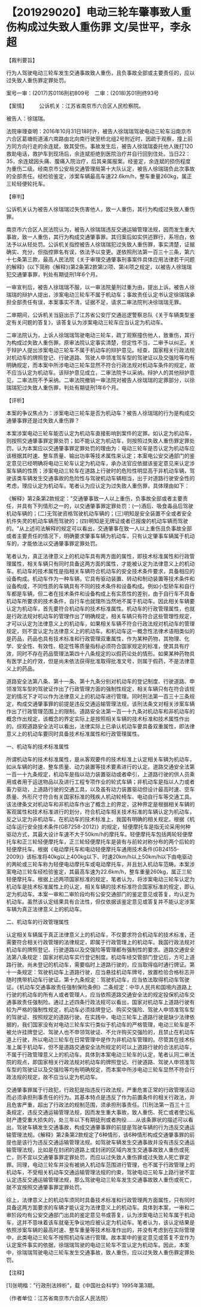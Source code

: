 # 【201929020】电动三轮车肇事致人重伤构成过失致人重伤罪 文/吴世平，李永超

【裁判要旨】

行为人驾驶电动三轮车发生交通事故致人重伤，且负事故全部或主要责任的，应以过失致人重伤罪定罪处罚。

案号一审：(2017)苏0116刑初809号　二审：(2018)苏01刑终93号

【案情】 　　公诉机关：江苏省南京市六合区人民检察院。

被告人：徐瑞瑞。

法院审理查明：2016年10月31日18时许，被告人徐瑞瑞驾驶电动三轮车沿南京市六合区葛塘街道浦六南路由北向南行驶至桥北组2号附近时，因疏于观察，撞上前方同方向行走的余连斌，致其受伤。事故发生后，被告人徐瑞瑞委托他人拨打120救助电话，救护车到现场后，余连斌拒绝到医院治疗并自行回到住处。当日22：35，余连斌因头痛、腹痛入院治疗，后其亲属报案。经鉴定，余连斌的损伤程度为重伤二级。经南京市公安局交通管理局第十大队认定，被告人徐瑞瑞负此次事故的全部责任。经检验鉴定，涉案车辆最高车速22.6km/h，整车重量260kg，属正三轮轻便轮托车。

【审判】

公诉机关认为被告人徐瑞瑞过失伤害他人，致一人重伤，其行为构成过失致人重伤罪。

南京市六合区人民法院认为，被告人徐瑞瑞违反交通运输管理法规，因而发生重大事故，致一人重伤，其行为构成交通肇事罪。其归案后如实供述罪行，系坦白，依法予以从轻处罚。公诉机关指控被告人徐瑞瑞犯过失致人重伤罪，事实清楚，证据确实、充分，但指控罪名有误，依法予以变更。遂依照刑法第一百三十三条，第六十七条第三款，最高人民法院《关于审理交通肇事刑事案件具体应用法律若干问题的解释》(以下简称《解释》)第2条第2款第⑵项、第⑷项之规定，以被告人徐瑞瑞犯交通肇事罪，判处有期徒刑1年6个月。

一审宣判后，被告人徐瑞瑞不服，以一审法院量刑过重为由，提出上诉。被告人徐瑞瑞的辩护人提出，涉案电动三轮车不属于机动车；事故责任认定书认定徐瑞瑞承担全部责任有误，本案事实不清，证据不足，请求二审法院判决徐瑞瑞无罪。

二审期间，公诉机关当庭出示了江苏省公安厅交通巡逻警察总队《关于车辆类型鉴定有关问题的答复》，该答复认为涉案电动三轮车应当认定为机动车。

二审法院认为，上诉人徐瑞瑞驾驶电动三轮车，疏丁观察撞伤他人，致重伤，其行为构成过失致人重伤罪。原审法院认定事实清楚，但定性不当，二审予以纠正。关于辩护人提出涉案电动三轮车不属于机动车的辩护意见。经查，国家相关行政法规对机动车的牌照登记、行驶道路、驾驶人申领准驾车型的驾驶证以及交强险等均有明确规定，而本案中所涉电动三轮车显然不符合行政法规对机动车条件的规定，故不应当认定为机动车。该辩护意见成立，二审法院予以采纳。辩护人的其他辩护意见，二审法院不予采纳。二审法院撤销一审法院对被告人徐瑞瑞的定罪部分，以徐瑞瑞犯过失致人重伤罪，判处有期徒刑1年6个月。

【评析】

本案的争议焦点为：涉案电动三轮车是否为机动车？被告人徐瑞瑞的行为是构成交通肇事罪还是过失致人重伤罪？

本案涉案电动三轮车能否认定为机动车直接影响到案件的定罪。如认定为机动车，则按照交通肇事罪定罪处罚；如不能认定为机动车，则按照过失致人重伤罪定罪处罚。认为本案应以交通肇事罪定罪处罚的理由为：电动三轮车是否认定为机动车应该根据其时速、整车质量、输出功率等技术属性来认定；本案电公安交通部门的鉴定意见已经明确将电动三轮车认定为机动车，承办法官应依据该鉴定意见来认定涉案车辆的性质；涉案电动三轮车在道路上行驶时的危险性明显高于非机动车辆，驾驶该类车辆发生交通事故的危险性与驾驶机动车辆相当，出于对道路行驶安全性的考虑，理应认定为机动车。笔者认为应认定为过失致人重伤罪，具体理由如下：

《解释》第2条第2款规定："交通肇事致一人以上重伤，负事故全部或者主要责任，并具有下列情形之一的，以交通肇事罪定罪处罚：(一)酒后、吸食毒品后驾驶机动车辆的；(二)无驾驶资格驾驶机动车辆的；(三)明知是安全装置不全或者安全机件失灵的机动车辆而驾驶的；(四)明知是无牌证或者已报废的机动车辆而驾驶的。"从上述司法解释的规定可以看出，交通肇事在致一人以上重伤且负事故全部或者主要责任的情况下，明确要求肇事车辆为机动车，只有认定肇事车辆属于机动车的，才能依法以交通肇事罪定罪处罚。

笔者认为，真正法律意义上的机动车具有两方面的属性，即技术标准属性和行政管理属性，相关车辆只有同时具备这两方面的属性，才能被认定为法律意义上的机动车。机动车的技术属性是指相关车辆符合机动车的安全技术条件要求，具备相应的设备构成。机动车作为一种车辆，它具有驱动装置、转动和制动装置等技术条件和设备构成，不同性质的车辆具有不同的技术条件和设备构成。例如小型轿车和自行车都是车辆，但二者在技术条件和设备构成上有实质性的差别，由于自行车不具备机动车所要求的技术条件，自行车也就理所当然地不属于机动车。因此相关车辆要认定为机动车，首先要符合机动车的技术标准属性。机动车的行政管理属性，也就是行政法规对机动车的管理作出了明确规定，相关车辆只有符合这些管理性规定，才可以认定为法律意义上的机动车，如果相关车辆不符合行政法规对机动车的管理规定，则不宜认定为法律意义上的机动车。和机动车这一概念性法律术语相类似的是药品，药品也具有技术标准和行政管理双重属性，作为某种药物，其物理、化学、安全性、有效性、稳定性等质量指标必须符合国家规定的标准，使其具有疗效，同时不存在药品管理法第四十八条规定的以假药论处的情形。如果某种药物具有医学上的疗效，但是尚未依法获得批准取得批准文号，则属于假药，不是法律意义上的药品。

道路安全法第八条、第十一条、第十九条分别对机动车的登记制度、行驶道路、申领准驾车型的驾驶证作出了行政管理方面的强制性规定，相关车辆只有在符合该规定的情况下才可以作为法律意义上的机动车进行管理。同时刑法第一百三十三条规定，构成交通肇事罪的前提是违反交通运输管理法规，该刑法条文对相关涉案车辆作出了行政管理范围上的限制。道路安全法第一百一十九条对机动车和非机动车的概念作出规定，该概念的界定实际上是按照相关车辆的技术标准和技术属性作出的。综观道路安全法可以看出，法律实际上已承认机动车要具备双重属性，即法律意义上的机动车要同时具备技术标准属性和行政管理属性。

一、机动车的技术标准属性

所谓机动车的技术标准属性，是从客观要件的技术标准上认定相关车辆为机动车，如从车辆的时速、整车质量、动力装置等技术要素进行的认定。道路交通安全法第一百一十九条规定，机动车是指以动力装置驱动或者牵引，上道路行驶的供人员乘用或者用于运送物品以及进行工程专项作业的轮式车辆；非机动车是指以人力或者畜力驱动，上道路行驶的交通工具，以及虽有动力装置驱动但设计最高时速、空车质量、外形尺寸符合有关国家标准的残疾人机动轮椅车、电动自行车等交通工具。该法律条文对机动车和非机动车作出了概念上的界定，这种界定是根据相关车辆的客观属性和技术标准进行的划分，符合机动车相关技术标准的车辆认定为机动车，反之认定为非机动车。在机动车的技术标准上，我国有明确的相关规定。根据《机动车运行安全技术条件(GB7258-2012)》的规定，轻便摩托车是指无论采用何种驱动方式，其最大设计车速不大于50km/h的摩托车。轻便摩托车包括两轮轻便摩托车和正三轮轻便摩托车，正三轮轻便摩托车是装有与前轮对称分布的两个后轮的轻便摩托车。根据《电动摩托车和电动轻便摩托车通用技术条件(GB24155-2009)》该标准将40kg以上400kg以下、时速20km/h以上50km/h以下由电驱动的两轮或三轮车称为轻便电动摩托车或电动摩托车，并且划入机动车范畴。本案涉案电动三轮车经检验鉴定，其最高车速为22.6km/h，整车重量260kg，属正三轮轻便摩托车。根据上述两项国家标准的规定，笔者认为，将涉案电动三轮车认定为机动车是技术标准属性上的认定，相关车辆的技术标准符合国家标准的规定，即认定为机动车。本案一审和二审阶段均有公安交通部门的鉴定意见或答复，均认定为机动车。虽然该认定结果具有合法性，但仅依据该鉴定意见或答复并不能认定涉案车辆为真正法律意义上的机动车。

二、机动车的行政管理属性

认定相关车辆属于真正法律意义上的机动车，不仅要求符合机动车的技术标准，还需要符合相关行政管理的法律规定，即属于行政管理上的机动车。我国行政法规对机动车的牌照登记、行驶道路以及交强险等管理都有强制性的要求。道路交通安全法第八条规定：国家对机动车实行登记制度。机动车经交管部门登记后，方可上道路行驶。尚未登记的机动车，需要临时上道路行驶的，应当取得临时通行牌证。第十一条规定：驾驶机动车上道路行驶，应当悬挂机动车牌号，放置检验合格标志并随时携带机动车行驶证。第十九条规定：驾驶机动车，应当依法取得机动车驾驶证。《机动车交通事故责任强制保险条例》二条规定：中华人民共和国境内道路上行驶的机动车的所有人或者管理人，应当依照道路交通安全法的规定投保机动车交通事故责任强制险。通过上述四条行政法规可以看出，国家对机动车上道路行驶有较为严格的强制性规定，机动车必须挂牌登记、购买交强险、驾驶人申领准驾车型的驾驶证、按照规定的道路行驶。在实践中，电动三轮车上道路行驶是缺少法律依据的，我们国家没有对电动三轮车实行类似于机动车的严格管理，电动三轮车是不被允许挂牌登记、驾驶人也不申领驾驶证、不允许购买交强险的，且禁止在机动车道上行驶，所以电动三轮车在日常管理中是作为非机动车管理的。尽管其在技术标准上属于机动车，但不是道路交通安全法所规定的可以上道路行驶的合法机动车，不属于行政管理意义上的机动车。具体到本案电动三轮车的认定，笔者认同二审法院的观点，即国家相关行政法规对机动车的牌照登记、行驶道路、驾驶人申领准驾车型的驾驶证以及交强险等均有明确规定，而本案中所涉电动三轮车显然不符合行政法规的规定，故不应当认定为机动车。

交通肇事罪属于行政犯，行政犯是指违反行政法规，严重危害正常的行政管理活动而必须承担刑事责任的行为。其基本特点是违反了作为前置条件的相关行政法，并且危害严重，超出了行政法的规制范围，须承担刑事责任。\[1\]刑法第一百三十三条规定，违反交通运输管理法规，因而发生重大事故，致人重伤、死亡或者使公私财产遭受重大损失的，处三年以下有期徒刑或者拘役......从该条罪状的描述可以看出，驾驶车辆发生交通事故，构成交通肇事罪的前提是驾驶车辆的行为违反交通运输管理法规。《解释》第2条第2款规定了6种情形，该6种情形构成交通肇事罪的前提也是该行为违反交通运输管理法规。如驾驶车辆发生交通事故并没有违反交通运输管理法规，比如是在封闭的道路上或封闭的区域内发生交通事故致人重伤或死亡，则不宜以交通肇事罪定罪处罚，而应以过失致人重伤罪或过失致人死亡罪定罪。同理，电动三轮车并没有被纳入机动车范围进行管理，也不属于行政管理上的机动车，不受相关机动车交通运输管理法规的约束，驾驶电动三轮车上路行驶不宜认定违反交通运输管理法规，那么驾驶电动三轮车发生交通事故致人重伤或死亡，就不宜按照交通肇事罪定罪处罚。

综上，法律意义上的机动车须同时具备技术标准和行政管理两方面属性，只有同时具备这两方面要求的车辆才能认定为法律意义上的机动车。具体到本案，一审和二审阶段均有公安交通部门出具的鉴定意见书或答复，认为涉案电动三轮车属于机动车，这并不意味着该车就毫无争议地应被认定为机动车。笔者认为，该认定结果是依照涉案车辆的最高时速、整车重量等技术标准作出的，并没有考虑到在实际管理中，此类电动三轮车不按照机动车进行管理。故本案中的鉴定意见或答复不宜作为认定案件事实的依据，徐瑞瑞驾驶的电动三轮车不宜认定为机动车。因此，本案中，徐瑞瑞驾驶电动三轮车发生交通事故，致人重伤，应以过失致人重伤罪定罪处罚。

【注释】

\[1\]张明楷："行政刑法辨析"，载《中国社会科学》1995年第3期。

（作者单位：江苏省南京市六合区人民法院）